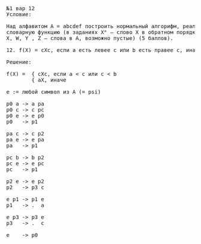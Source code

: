 <pre>
№1 вар 12
Условие: 

Над алфавитом A = abcdef построить нормальный алгорифм, реализующий заданную
словарную функцию (в заданиях Xᴿ — слово X в обратном порядке, |X| — длина слова,
X, W, Y , Z — слова в A, возможно пустые) (5 баллов).

12. f(X) = cXc, если a есть левее c или b есть правее c, иначе f(X) = aX.

Решение:

f(X) =	{ cXc, если a < c или с < b
        { aX, иначе

e := любой символ из A (= psi)

p0 a -> a pa
p0 c -> c pc
p0 e -> e p0
p0   -> p1

pa c -> c p2
pa e -> e pa
pa   -> p1

pc b -> b p2
pc e -> e pc
pc   -> p1

p2 e -> e p2
p2   -> p3 c

e p1 -> p1 e
p1   -> .  a

e p3 -> p3 e
p3   -> .  c

e    -> p0

</pre>